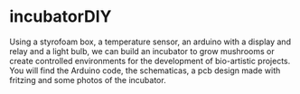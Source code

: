 # incubatorDIY
Using a styrofoam box, a temperature sensor, an arduino with a display and relay and a light bulb, we can build an incubator to grow mushrooms or create controlled environments for the development of bio-artistic projects.
You will find the Arduino code, the schematicas, a pcb design made with fritzing and some photos of the incubator. 
